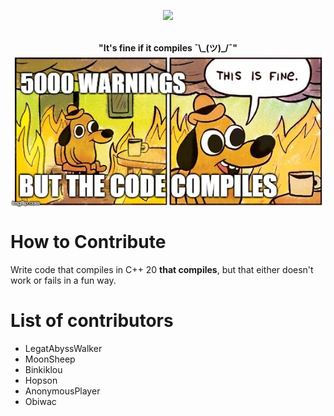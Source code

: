 <!-- It's fine if there's HTML in a readme, cuz it compiles ¯\_(ツ)_/¯-->

<p align = 'center'>
  <img src = 'https://github.com/LegatAbyssWalker/amazingCode/blob/master/img/amazingCode.png'>
</p>

<br>

<div align = 'center'>
  <strong>"It's fine if it compiles ¯\_(ツ)_/¯"</strong>
</div>

<img align='center' src='https://github.com/LegatAbyssWalker/amazingCode/blob/master/img/spash.jpg'>

# How to Contribute

Write code that compiles in C++ 20 **that compiles**, but that either doesn't work or fails in a fun way.

# List of contributors
* LegatAbyssWalker
* MoonSheep
* Binkiklou
* Hopson
* AnonymousPlayer
* Obiwac

